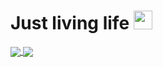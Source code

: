 <h1>
  Just living life
  <img src="https://media.giphy.com/media/3o85xAYQLOhSrmINHO/giphy.gif" width="30px"/>
</h1>

<a href="https://github.com/anuraghazra/github-readme-stats" >
  <img align="center" src="https://github-readme-stats-61qdveq2j-fanwangm.vercel.app/api?username=TheDarkLach&count_private=true&show_icons=true&theme=midnight-purple" />
</a>
<a href="https://github.com/anuraghazra/github-readme-stats">
  <img align="center" src="https://github-readme-stats-61qdveq2j-fanwangm.vercel.app/api/top-langs/?username=TheDarkLach&layout=compact&theme=midnight-purple&count_private=true" />
</a>

